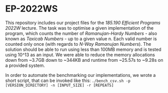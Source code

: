 # EP-2022WS

This repository includes our project files for the _185.190 Efficient Programs 2022W_ lecture. The task was to optimise a given implementation of the program, which counts the number of _Ramanujan-Hardy Numbers_ - also known as _Taxicab Numbers_ - up to a given value n. Each valid number is counted only once (with regards to _N-Way Ramanujan Numbers_). The solution should be able to run using less than 100MB memory and is tested using 10^13 as an input. We were able to reduce the memory allocations down from ~3.7GB down to ~344KB and runtime from ~25.57s to ~9.28s on a provided system.

In order to automate the benchmarking our implementations, we wrote a short script, that can be invoked like this: `./bench_csv.sh -p [VERSION_DIRECTORY] -n [INPUT_SIZE] -r [REPEATS]`
